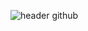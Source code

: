   
![header github](https://user-images.githubusercontent.com/109489258/192416077-abfabcd2-3e38-4a38-a1ee-fe56576cda50.png)
